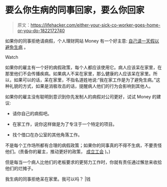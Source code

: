 # 要么你生病的同事回家，要么你回家

> 原文：<https://lifehacker.com/either-your-sick-co-worker-goes-home-or-you-do-1822172740>

如果你的同事拒绝请病假，个人理财网站 Money 有一个好主意: [自己请一天假以避免生病](http://time.com/money/5105463/how-to-avoid-flu-workplace/) 。

Watch

如果你的雇主有一个好的病假政策，每个人都应该使用它。病人应该呆在家里，在那里他们不会传播疾病。如果病人不呆在家里，那么健康的人应该呆在家里。所以，如果可以的话，呆在家里，不指名道姓地说:“我在家工作是为了避免生病。”这种礼貌的方式，如果是消极攻击的话，提醒病人他们的行为会影响到其他人。

如果你的雇主没有聪明到意识到你先发制人的病假对公司更好，试试 Money 的建议:

*   请你自己的病假吧。
*   在家工作，说你这样做是为了专注于一个特定的项目。

*   找个借口在办公室的其他角落工作。

不是每个工作场所都有合理的病假政策；如果你的同事真的不得不生病，不要责怪他们。(责备你的雇主，推动更好的政策， [成立工会](https://theconcourse.deadspin.com/organize-or-die-1787921549) )。)

但是每当一个病人比他们的老板要求的更努力工作时，你就有责任通过懈怠来收拾他们的烂摊子。

我生病的同事拒绝呆在家里。我可以吗？ |钱